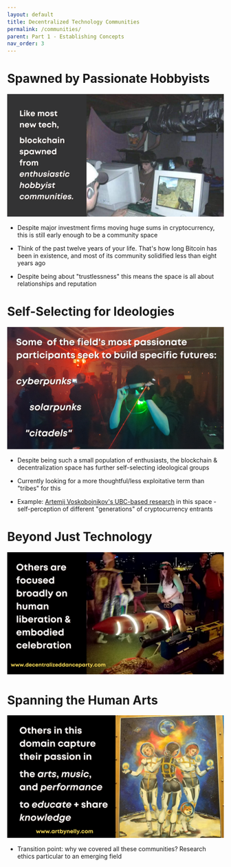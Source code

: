 ```yaml
---
layout: default
title: Decentralized Technology Communities
permalink: /communities/
parent: Part 1 - Establishing Concepts
nav_order: 3
---
```


# Spawned by Passionate Hobbyists

![Communities 1](figures/comm-1.png)
<br>

* Despite major investment firms moving huge sums in cryptocurrency, this is still early enough to be a community space

* Think of the past twelve years of your life. That's how long Bitcoin has been in existence, and most of its community solidified less than eight years ago

* Despite being about "trustlessness" this means the space is all about relationships and reputation

# Self-Selecting for Ideologies

![Communities 2](figures/comm-2.png)
<br>

* Despite being such a small population of enthusiasts, the blockchain & decentralization space has further self-selecting ideological groups

* Currently looking for a more thoughtful/less exploitative term than "tribes" for this

* Example: [Artemij Voskobojnikov's UBC-based research](https://lersse.ece.ubc.ca/2020/03/03/lersse-at-financial-cryptography-2020/) in this space - self-perception of different "generations" of cryptocurrency entrants

# Beyond Just Technology

![Communities 3](figures/comm-3.png)
<br>

# Spanning the Human Arts
![Communities 4](figures/comm-4.png)
<br>


* Transition point: why we covered all these communities? Research ethics particular to an emerging field